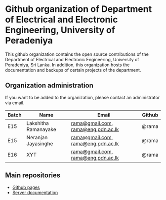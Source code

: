 # Github organization of Department of Electrical and Electronic Engineering, University of Peradeniya

This github organization contains the open source contributions of the Department of Electrical and Electronic Engineering, University of Peradeniya, Sri Lanka. In addition, this organization hosts the documentation and backups of certain projects of the department.

## Organization administration

If you want to be added to the organization, please contact an administrator via email. 

| Batch | Name | Email | Github |
| --- | --- | --- | --- |
| E15 | Lakshitha Ramanayake | rama@gmail.com, rama@eng.pdn.ac.lk | @rama | 
| E15 | Neranjan Jayasinghe |  rama@gmail.com, rama@eng.pdn.ac.lk | @rama |
| E16 | XYT |  rama@gmail.com, rama@eng.pdn.ac.lk | @rama |


## Main repositories

- [Github pages](https://github.com/eepdnaclk/eepdnaclk.github.io)
- [Server documentation](https://github.com/eepdnaclk/servers)

